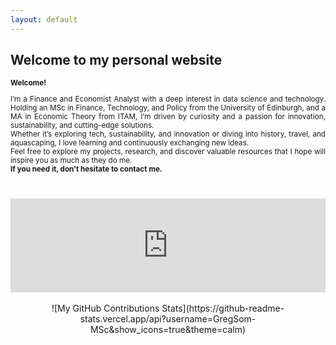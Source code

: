 ```yaml
---
layout: default
---
```


## Welcome to my personal website

<div style="text-align: justify;font-size:smaller;">
<b>Welcome!</b>

I’m a Finance and Economist Analyst with a deep interest in data science and technology. Holding an MSc in Finance, Technology, and Policy from the University of Edinburgh, and a MA in Economic Theory from ITAM, I’m driven by curiosity and a passion for innovation, sustainability, and cutting-edge solutions.
<br>
Whether it’s exploring tech, sustainability, and innovation or diving into history, travel, and aquascaping, I love learning and continuously exchanging new ideas. 
<br>
Feel free to explore my projects, research, and discover valuable resources that I hope will inspire you as much as they do me.
<br>
<b>If you need it, don't hesitate to contact me. </b>

<br>
<br>
</div>
<div style="text-align: center;">
<iframe src="https://ghchart.rshah.org/GregSom-MSc" frameborder="0" scrolling="0" width="100%" height="150px" style="max-width: 600px; margin: auto;"></iframe>
</div>
<br>
<div style="text-align: center;">
![My GitHub Contributions Stats](https://github-readme-stats.vercel.app/api?username=GregSom-MSc&show_icons=true&theme=calm)
</div>
